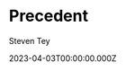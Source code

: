 ---
title: Precedent
github: https://github.com/steven-tey/precedent
demo: https://precedent.dev/
author: Steven Tey
author_link: https://github.com/steven-tey
date: 2023-04-03T00:00:00.000Z
description: >-
  An opinionated collection of components, hooks, and utilities for your Next.js
  project.
ssg:
  - Nextjs
css: null
cms: null
category:
  - Boilerplate
draft: false
publish_date: '2023-01-13T14:27:05Z'
update_date: '2023-05-17T17:14:15Z'
github_star: 3089
github_fork: 219
---